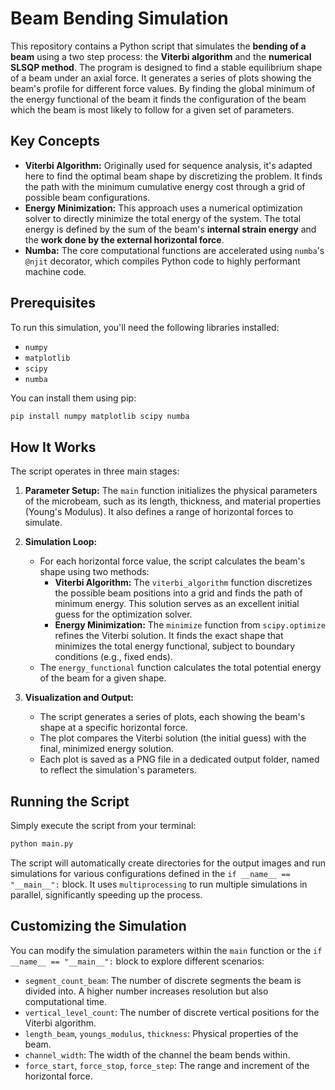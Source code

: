 # Beam Bending Simulation

This repository contains a Python script that simulates the **bending of a beam** using a two step process: the **Viterbi algorithm** and the **numerical SLSQP method**. The program is designed to find a stable equilibrium shape of a beam under an axial force. It generates a series of plots showing the beam's profile for different force values. By finding the global minimum of the energy functional of the beam it finds the configuration of the beam which the beam is most likely to follow for a given set of parameters. 

## Key Concepts

  * **Viterbi Algorithm:** Originally used for sequence analysis, it's adapted here to find the optimal beam shape by discretizing the problem. It finds the path with the minimum cumulative energy cost through a grid of possible beam configurations.
  * **Energy Minimization:** This approach uses a numerical optimization solver to directly minimize the total energy of the system. The total energy is defined by the sum of the beam's **internal strain energy** and the **work done by the external horizontal force**.
  * **Numba:** The core computational functions are accelerated using `numba`'s `@njit` decorator, which compiles Python code to highly performant machine code.

## Prerequisites

To run this simulation, you'll need the following libraries installed:

  * `numpy`
  * `matplotlib`
  * `scipy`
  * `numba`

You can install them using pip:

```bash
pip install numpy matplotlib scipy numba
```

## How It Works

The script operates in three main stages:

1.  **Parameter Setup:** The `main` function initializes the physical parameters of the microbeam, such as its length, thickness, and material properties (Young's Modulus). It also defines a range of horizontal forces to simulate.

2.  **Simulation Loop:**

      * For each horizontal force value, the script calculates the beam's shape using two methods:
          * **Viterbi Algorithm:** The `viterbi_algorithm` function discretizes the possible beam positions into a grid and finds the path of minimum energy. This solution serves as an excellent initial guess for the optimization solver.
          * **Energy Minimization:** The `minimize` function from `scipy.optimize` refines the Viterbi solution. It finds the exact shape that minimizes the total energy functional, subject to boundary conditions (e.g., fixed ends).
      * The `energy_functional` function calculates the total potential energy of the beam for a given shape.

3.  **Visualization and Output:**

      * The script generates a series of plots, each showing the beam's shape at a specific horizontal force.
      * The plot compares the Viterbi solution (the initial guess) with the final, minimized energy solution.
      * Each plot is saved as a PNG file in a dedicated output folder, named to reflect the simulation's parameters.

## Running the Script

Simply execute the script from your terminal:

```bash
python main.py
```

The script will automatically create directories for the output images and run simulations for various configurations defined in the `if __name__ == "__main__":` block. It uses `multiprocessing` to run multiple simulations in parallel, significantly speeding up the process.

## Customizing the Simulation

You can modify the simulation parameters within the `main` function or the `if __name__ == "__main__":` block to explore different scenarios:

  * `segment_count_beam`: The number of discrete segments the beam is divided into. A higher number increases resolution but also computational time.
  * `vertical_level_count`: The number of discrete vertical positions for the Viterbi algorithm.
  * `length_beam`, `youngs_modulus`, `thickness`: Physical properties of the beam.
  * `channel_width`: The width of the channel the beam bends within.
  * `force_start`, `force_stop`, `force_step`: The range and increment of the horizontal force.
